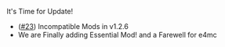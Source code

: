 It's Time for Update! 
- ([#23](https://github.com/OptiNa-Team/OptiNa-Reborn/issues/23)) Incompatible Mods in v1.2.6
- We are Finally adding Essential Mod! and a Farewell for e4mc 
